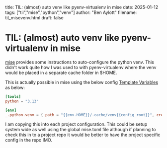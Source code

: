 title: TIL: (almost) auto venv like pyenv-virtualenv in mise
date: 2025-01-12
tags: ["til","mise","python","venv"]
author: "Ben Aylott"
filename: til_misevenv.html
draft: false

# TIL: (almost) auto venv like pyenv-virtualenv in mise

[mise](https://mise.jdx.dev/templates.html#variables) provides some instructions to auto-configure the python venv. This didn't work quite how I was used to with pyenv-virtualenv where the venv would be placed in a separate cache folder in $HOME.

This is actually possible in mise using the below config [Template Variables](https://mise.jdx.dev/templates.html#variables) as below:

```{.toml title="mise.toml"}
[tools]
python = "3.13"

[env]
_.python.venv = { path = "{{env.HOME}}/.cache/venv{{config_root}}", create = true }
```

I am copying this into each project configuration. This could be setup system wide as well using the global mise.toml file although if planning to check this in to a project repo it would be better to have the project specific config in the repo IMO.
